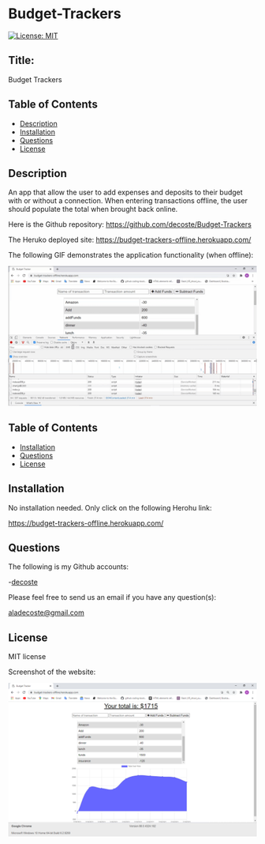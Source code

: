 # Budget-Trackers

[![License: MIT](https://img.shields.io/badge/License-MIT-yellow.svg)](https://opensource.org/licenses/MIT)

## Title:
Budget Trackers

## Table of Contents
  * [Description](#description)
  * [Installation](#installation)
  * [Questions](#questions)
  * [License](#license)

## Description

An app that allow the user to add expenses and deposits to their budget with or without a connection. When entering transactions offline, the user should populate the total when brought back online.

Here is the Github repository: https://github.com/decoste/Budget-Trackers


The Heruko deployed site: https://budget-trackers-offline.herokuapp.com/


The following GIF demonstrates the application functionality (when offline):

![Budget - Demo](./public/assets/images/budget.gif)


## Table of Contents
  * [Installation](#installation)
  * [Questions](#questions)
  * [License](#license)


## Installation
No installation needed.  Only click on the following Herohu link:

https://budget-trackers-offline.herokuapp.com/

## Questions
The following is my Github accounts:

-[decoste](https://github.com/decoste)

Please feel free to send us an email if you have any question(s):

aladecoste@gmail.com


## License
MIT license


Screenshot of the website:

![one](./public/assets/images/screenShot.png)

